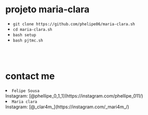 # projeto maria-clara 

<ul>
<li><code>git clone https://github.com/phelipe06/maria-clara.sh</code></li>
<li><code>cd maria-clara.sh</code></li>
<li><code>bash setup</code></li>
<li><code>bash pjtmc.sh</code></li>
</ul>
<br/>
<br/>

# contact me

<li><code>Felipe Sousa</code></li>
Instagram: [@phellipe_0_1_1](https://instagram.com/phellipe_011/)
<li><code>Maria clara</code></li>
Instagram: [@_clar4m_](https://instagram.com/_mari4m_/)
